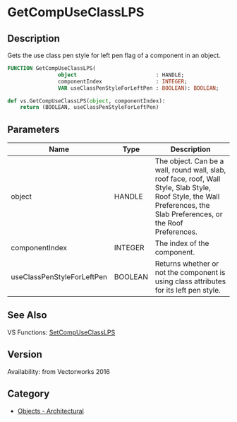# GetCompUseClassLPS

## Description
Gets the use class pen style for left pen flag of a component in an object.

```pascal
FUNCTION GetCompUseClassLPS(
				object                         : HANDLE;
				componentIndex                 : INTEGER;
				VAR useClassPenStyleForLeftPen : BOOLEAN): BOOLEAN;
```

```python
def vs.GetCompUseClassLPS(object, componentIndex):
    return (BOOLEAN, useClassPenStyleForLeftPen)
```

## Parameters
|Name|Type|Description|
|---|---|---|
|object|HANDLE|The object. Can be a wall, round wall, slab, roof face, roof, Wall Style, Slab Style, Roof Style, the Wall Preferences, the Slab Preferences, or the Roof Preferences.|
|componentIndex|INTEGER|The index of the component.|
|useClassPenStyleForLeftPen|BOOLEAN|Returns whether or not the component is using class attributes for its left pen style.|

## See Also
VS Functions:
[SetCompUseClassLPS](SetCompUseClassLPS.md)

## Version
Availability: from Vectorworks 2016

## Category
* [Objects - Architectural](../Categories/Objects%20-%20Architectural.md)
